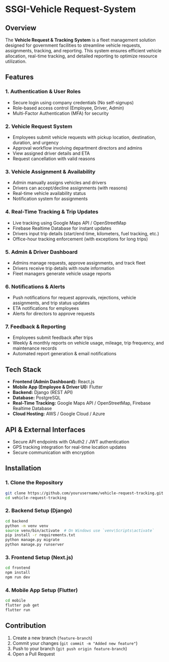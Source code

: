 # SSGI-Vehicle Request-System 


## Overview
The **Vehicle Request & Tracking System** is a fleet management solution designed for government facilities to streamline vehicle requests, assignments, tracking, and reporting. This system ensures efficient vehicle allocation, real-time tracking, and detailed reporting to optimize resource utilization.

## Features
### 1. **Authentication & User Roles**
- Secure login using company credentials (No self-signups)
- Role-based access control (Employee, Driver, Admin)
- Multi-Factor Authentication (MFA) for security

### 2. **Vehicle Request System**
- Employees submit vehicle requests with pickup location, destination, duration, and urgency
- Approval workflow involving department directors and admins
- View assigned driver details and ETA
- Request cancellation with valid reasons

### 3. **Vehicle Assignment & Availability**
- Admin manually assigns vehicles and drivers
- Drivers can accept/decline assignments (with reasons)
- Real-time vehicle availability status
- Notification system for assignments

### 4. **Real-Time Tracking & Trip Updates**
- Live tracking using Google Maps API / OpenStreetMap
- Firebase Realtime Database for instant updates
- Drivers input trip details (start/end time, kilometers, fuel tracking, etc.)
- Office-hour tracking enforcement (with exceptions for long trips)

### 5. **Admin & Driver Dashboard**
- Admins manage requests, approve assignments, and track fleet
- Drivers receive trip details with route information
- Fleet managers generate vehicle usage reports

### 6. **Notifications & Alerts**
- Push notifications for request approvals, rejections, vehicle assignments, and trip status updates
- ETA notifications for employees
- Alerts for directors to approve requests

### 7. **Feedback & Reporting**
- Employees submit feedback after trips
- Weekly & monthly reports on vehicle usage, mileage, trip frequency, and maintenance records
- Automated report generation & email notifications

## Tech Stack
- **Frontend (Admin Dashboard):** React.js
- **Mobile App (Employee & Driver UI):** Flutter
- **Backend:** Django (REST API)
- **Database:** PostgreSQL
- **Real-Time Tracking:** Google Maps API / OpenStreetMap, Firebase Realtime Database
- **Cloud Hosting:** AWS / Google Cloud / Azure

## API & External Interfaces
- Secure API endpoints with OAuth2 / JWT authentication
- GPS tracking integration for real-time location updates
- Secure communication with encryption

## Installation
### **1. Clone the Repository**
```bash
git clone https://github.com/yourusername/vehicle-request-tracking.git
cd vehicle-request-tracking
```
### **2. Backend Setup (Django)**
```bash
cd backend
python -m venv venv
source venv/bin/activate  # On Windows use `venv\Scripts\activate`
pip install -r requirements.txt
python manage.py migrate
python manage.py runserver
```
### **3. Frontend Setup (Next.js)**
```bash
cd frontend
npm install
npm run dev
```
### **4. Mobile App Setup (Flutter)**
```bash
cd mobile
flutter pub get
flutter run
```

## Contribution
1. Create a new branch (`feature-branch`)
2. Commit your changes (`git commit -m "Added new feature"`)
3. Push to your branch (`git push origin feature-branch`)
4. Open a Pull Request


